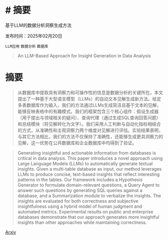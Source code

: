 # # 摘要
基于LLM的数据分析洞察生成方法

发布时间：2025年02月20日

`LLM应用` `数据分析` `数据库`

> An LLM-Based Approach for Insight Generation in Data Analysis

# 摘要

> 从数据库中提取具有洞察力和可操作性的信息是数据分析的关键所在。本文提出了一种基于大型语言模型（LLMs）的自动文本见解生成新方法。给定多表数据库作为输入，我们的方法通过LLMs生成简洁且基于文本的见解，能够反映表格中的有趣模式。我们的框架包含三个核心组件：假设生成器（用于提出与领域相关的疑问）、查询代理（通过生成SQL查询回答问题）和总结模块（将见解转化为文字）。我们采用人工判断与自动化指标相结合的方式，从准确性和主观洞察力两个维度对见解进行评估。实验结果表明，与其它方法相比，我们的方法不仅保持了准确性，还能够生成更具洞察力的见解，这一优势在公共数据库和企业数据库中均得到了验证。

> Generating insightful and actionable information from databases is critical in data analysis. This paper introduces a novel approach using Large Language Models (LLMs) to automatically generate textual insights. Given a multi-table database as input, our method leverages LLMs to produce concise, text-based insights that reflect interesting patterns in the tables. Our framework includes a Hypothesis Generator to formulate domain-relevant questions, a Query Agent to answer such questions by generating SQL queries against a database, and a Summarization module to verbalize the insights. The insights are evaluated for both correctness and subjective insightfulness using a hybrid model of human judgment and automated metrics. Experimental results on public and enterprise databases demonstrate that our approach generates more insightful insights than other approaches while maintaining correctness.

[Arxiv](https://arxiv.org/abs/2503.11664)